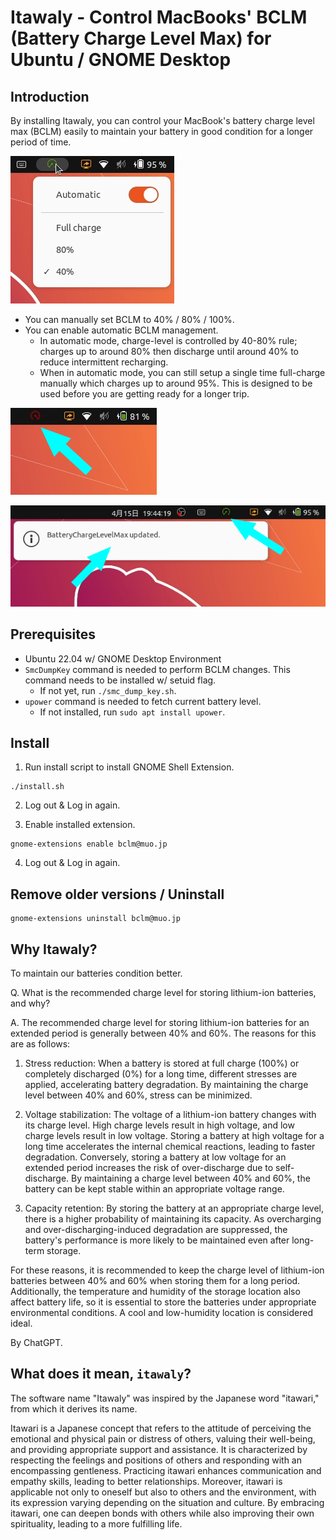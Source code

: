 # Itawaly - Control MacBooks' BCLM (Battery Charge Level Max) for Ubuntu / GNOME Desktop

## Introduction

By installing Itawaly, you can control your MacBook's battery charge level max (BCLM) easily to maintain your battery in good condition for a longer period of time.

![menu](https://github.com/muojp/itawaly/blob/images/menu.png)

 - You can manually set BCLM to 40% / 80% / 100%.
 - You can enable automatic BCLM management.
   - In automatic mode, charge-level is controlled by 40-80% rule; charges up to around 80% then discharge until around 40% to reduce intermittent recharging.
   - When in automatic mode, you can still setup a single time full-charge manually which charges up to around 95%. This is designed to be used before you are getting ready for a longer trip.

![manual 100%-charge](https://github.com/muojp/itawaly/blob/images/full-charge.png)

![charge-finished](https://github.com/muojp/itawaly/blob/images/finished-charging.png)

## Prerequisites

 - Ubuntu 22.04 w/ GNOME Desktop Environment
 - `SmcDumpKey` command is needed to perform BCLM changes. This command needs to be installed w/ setuid flag.
   - If not yet, run `./smc_dump_key.sh`.
 - `upower` command is needed to fetch current battery level.
   - If not installed, run `sudo apt install upower`.

## Install

1. Run install script to install GNOME Shell Extension.

```
./install.sh
```

2. Log out & Log in again.

3. Enable installed extension.

```
gnome-extensions enable bclm@muo.jp
```

4. Log out & Log in again.

## Remove older versions / Uninstall

```
gnome-extensions uninstall bclm@muo.jp
```


## Why Itawaly?

To maintain our batteries condition better.

Q. What is the recommended charge level for storing lithium-ion batteries, and why?

A. The recommended charge level for storing lithium-ion batteries for an extended period is generally between 40% and 60%. The reasons for this are as follows:

1. Stress reduction: When a battery is stored at full charge (100%) or completely discharged (0%) for a long time, different stresses are applied, accelerating battery degradation. By maintaining the charge level between 40% and 60%, stress can be minimized.

2. Voltage stabilization: The voltage of a lithium-ion battery changes with its charge level. High charge levels result in high voltage, and low charge levels result in low voltage. Storing a battery at high voltage for a long time accelerates the internal chemical reactions, leading to faster degradation. Conversely, storing a battery at low voltage for an extended period increases the risk of over-discharge due to self-discharge. By maintaining a charge level between 40% and 60%, the battery can be kept stable within an appropriate voltage range.

3. Capacity retention: By storing the battery at an appropriate charge level, there is a higher probability of maintaining its capacity. As overcharging and over-discharging-induced degradation are suppressed, the battery's performance is more likely to be maintained even after long-term storage.

For these reasons, it is recommended to keep the charge level of lithium-ion batteries between 40% and 60% when storing them for a long period. Additionally, the temperature and humidity of the storage location also affect battery life, so it is essential to store the batteries under appropriate environmental conditions. A cool and low-humidity location is considered ideal.

By ChatGPT.

## What does it mean, `itawaly`?

The software name "Itawaly" was inspired by the Japanese word "itawari," from which it derives its name.

Itawari is a Japanese concept that refers to the attitude of perceiving the emotional and physical pain or distress of others, valuing their well-being, and providing appropriate support and assistance. It is characterized by respecting the feelings and positions of others and responding with an encompassing gentleness. Practicing itawari enhances communication and empathy skills, leading to better relationships. Moreover, itawari is applicable not only to oneself but also to others and the environment, with its expression varying depending on the situation and culture. By embracing itawari, one can deepen bonds with others while also improving their own spirituality, leading to a more fulfilling life.

